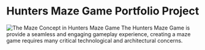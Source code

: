 # Hunters Maze Game Portfolio Project
![The Maze Concept in Hunters Maze Game](./assets/Maze_Concept.jpg)
The Hunters Maze Game is provide a seamless and engaging gameplay experience, creating a maze game requires many critical technological and architectural concerns.
